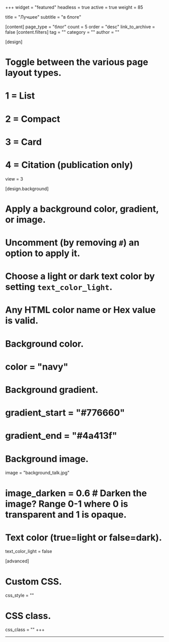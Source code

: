 +++
widget = "featured"
headless = true
active = true
weight = 85

title = "Лучшее"
subtitle = "в блоге"


[content]
  page_type = "блог"
  count = 5
  order = "desc"
  link_to_archive = false
  [content.filters]
    tag = ""
    category = ""
    author = ""
  
[design]
  # Toggle between the various page layout types.
  #   1 = List
  #   2 = Compact
  #   3 = Card
  #   4 = Citation (publication only)
  view = 3
  
[design.background]
  # Apply a background color, gradient, or image.
  #   Uncomment (by removing `#`) an option to apply it.
  #   Choose a light or dark text color by setting `text_color_light`.
  #   Any HTML color name or Hex value is valid.
  
  # Background color.
  # color = "navy"
  
  # Background gradient.
  # gradient_start = "#776660"
  # gradient_end = "#4a413f"
  
  # Background image.
  image = "background_talk.jpg" 
  # image_darken = 0.6  # Darken the image? Range 0-1 where 0 is transparent and 1 is opaque.

  # Text color (true=light or false=dark).
  text_color_light = false
  
[advanced]
 # Custom CSS. 
 css_style = ""
 
 # CSS class.
 css_class = ""
+++

---
